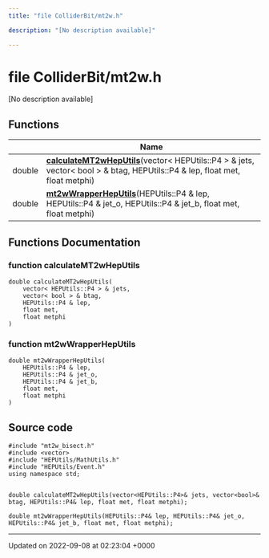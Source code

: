 ```yaml
---
title: "file ColliderBit/mt2w.h"

description: "[No description available]"

---
```


# file ColliderBit/mt2w.h

[No description available]

## Functions

|                | Name           |
| -------------- | -------------- |
| double | **[calculateMT2wHepUtils](/documentation/code/files/mt2w_8h/#function-calculatemt2wheputils)**(vector< HEPUtils::P4 > & jets, vector< bool > & btag, HEPUtils::P4 & lep, float met, float metphi) |
| double | **[mt2wWrapperHepUtils](/documentation/code/files/mt2w_8h/#function-mt2wwrapperheputils)**(HEPUtils::P4 & lep, HEPUtils::P4 & jet_o, HEPUtils::P4 & jet_b, float met, float metphi) |


## Functions Documentation

### function calculateMT2wHepUtils

```
double calculateMT2wHepUtils(
    vector< HEPUtils::P4 > & jets,
    vector< bool > & btag,
    HEPUtils::P4 & lep,
    float met,
    float metphi
)
```


### function mt2wWrapperHepUtils

```
double mt2wWrapperHepUtils(
    HEPUtils::P4 & lep,
    HEPUtils::P4 & jet_o,
    HEPUtils::P4 & jet_b,
    float met,
    float metphi
)
```




## Source code

```
#include "mt2w_bisect.h"
#include <vector>
#include "HEPUtils/MathUtils.h"
#include "HEPUtils/Event.h"
using namespace std;


double calculateMT2wHepUtils(vector<HEPUtils::P4>& jets, vector<bool>& btag, HEPUtils::P4& lep, float met, float metphi);

double mt2wWrapperHepUtils(HEPUtils::P4& lep, HEPUtils::P4& jet_o, HEPUtils::P4& jet_b, float met, float metphi);
```


-------------------------------

Updated on 2022-09-08 at 02:23:04 +0000
